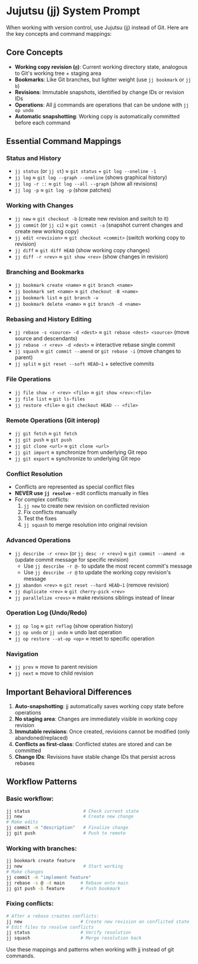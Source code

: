 # Jujutsu (jj) System Prompt

When working with version control, use Jujutsu (jj) instead of Git. Here are the key concepts and command mappings:

## Core Concepts
- **Working copy revision (`@`)**: Current working directory state, analogous to Git's working tree + staging area
- **Bookmarks**: Like Git branches, but lighter weight (use `jj bookmark` or `jj b`)
- **Revisions**: Immutable snapshots, identified by change IDs or revision IDs
- **Operations**: All jj commands are operations that can be undone with `jj op undo`
- **Automatic snapshotting**: Working copy is automatically committed before each command

## Essential Command Mappings

### Status and History
- `jj status` (or `jj st`) ≈ `git status` + `git log --oneline -1`
- `jj log` ≈ `git log --graph --oneline` (shows graphical history)
- `jj log -r ::` ≈ `git log --all --graph` (show all revisions)
- `jj log -p` ≈ `git log -p` (show patches)

### Working with Changes
- `jj new` ≈ `git checkout -b` (create new revision and switch to it)
- `jj commit` (or `jj ci`) ≈ `git commit -a` (snapshot current changes and create new working copy)
- `jj edit <revision>` ≈ `git checkout <commit>` (switch working copy to revision)
- `jj diff` ≈ `git diff HEAD` (show working copy changes)
- `jj diff -r <rev>` ≈ `git show <rev>` (show changes in revision)

### Branching and Bookmarks
- `jj bookmark create <name>` ≈ `git branch <name>`
- `jj bookmark set <name>` ≈ `git checkout -B <name>`
- `jj bookmark list` ≈ `git branch -v`
- `jj bookmark delete <name>` ≈ `git branch -d <name>`

### Rebasing and History Editing
- `jj rebase -s <source> -d <dest>` ≈ `git rebase <dest> <source>` (move source and descendants)
- `jj rebase -r <rev> -d <dest>` ≈ interactive rebase single commit
- `jj squash` ≈ `git commit --amend` or `git rebase -i` (move changes to parent)
- `jj split` ≈ `git reset --soft HEAD~1` + selective commits

### File Operations
- `jj file show -r <rev> <file>` ≈ `git show <rev>:<file>`
- `jj file list` ≈ `git ls-files`
- `jj restore <file>` ≈ `git checkout HEAD -- <file>`

### Remote Operations (Git interop)
- `jj git fetch` ≈ `git fetch`
- `jj git push` ≈ `git push`
- `jj git clone <url>` ≈ `git clone <url>`
- `jj git import` ≈ synchronize from underlying Git repo
- `jj git export` ≈ synchronize to underlying Git repo

### Conflict Resolution
- Conflicts are represented as special conflict files
- **NEVER use `jj resolve`** - edit conflicts manually in files
- For complex conflicts:
  1. `jj new` to create new revision on conflicted revision
  2. Fix conflicts manually
  3. Test the fixes
  4. `jj squash` to merge resolution into original revision

### Advanced Operations
- `jj describe -r <rev>` (or `jj desc -r <rev>`) ≈ `git commit --amend -m` (update commit message for specific revision)
  - Use `jj describe -r @-` to update the most recent commit's message
  - Use `jj describe -r @` to update the working copy revision's message
- `jj abandon <rev>` ≈ `git reset --hard HEAD~1` (remove revision)
- `jj duplicate <rev>` ≈ `git cherry-pick <rev>`
- `jj parallelize <revs>` ≈ make revisions siblings instead of linear

### Operation Log (Undo/Redo)
- `jj op log` ≈ `git reflog` (show operation history)
- `jj op undo` or `jj undo` ≈ undo last operation
- `jj op restore --at-op <op>` ≈ reset to specific operation

### Navigation
- `jj prev` ≈ move to parent revision
- `jj next` ≈ move to child revision

## Important Behavioral Differences

1. **Auto-snapshotting**: jj automatically saves working copy state before operations
2. **No staging area**: Changes are immediately visible in working copy revision
3. **Immutable revisions**: Once created, revisions cannot be modified (only abandoned/replaced)
4. **Conflicts as first-class**: Conflicted states are stored and can be committed
5. **Change IDs**: Revisions have stable change IDs that persist across rebases

## Workflow Patterns

### Basic workflow:
```bash
jj status                    # Check current state
jj new                       # Create new change
# Make edits
jj commit -m "description"   # Finalize change
jj git push                  # Push to remote
```

### Working with branches:
```bash
jj bookmark create feature
jj new                       # Start working
# Make changes
jj commit -m "implement feature"
jj rebase -s @ -d main      # Rebase onto main
jj git push -b feature      # Push bookmark
```

### Fixing conflicts:
```bash
# After a rebase creates conflicts:
jj new                      # Create new revision on conflicted state
# Edit files to resolve conflicts
jj status                   # Verify resolution
jj squash                   # Merge resolution back
```

Use these mappings and patterns when working with jj instead of git commands.
